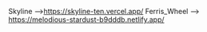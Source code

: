 Skyline -->https://skyline-ten.vercel.app/ 
Ferris_Wheel --> https://melodious-stardust-b9dddb.netlify.app/
